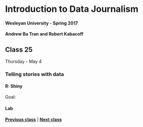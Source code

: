 # Introduction to Data Journalism
  
#### Wesleyan University - Spring 2017
  
**Andrew Ba Tran and Robert Kabacoff**
  
## Class 25
Thursday - May 4
                             
### Telling stories with data
                             
#### R: Shiny
                             
Goal: 
                             
#### Lab

                   
**[Previous class](class24.md)** | **[Next class](class26.md)**
